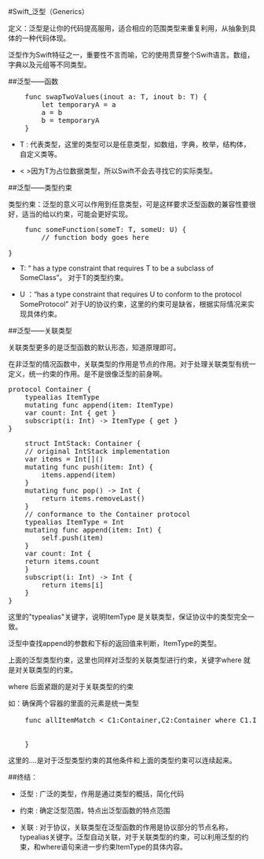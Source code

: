 #Swift_泛型（Generics）

定义：泛型是让你的代码提高服用，适合相应的范围类型来重复利用，从抽象到具体的一种代码体现。

泛型作为Swift特征之一，重要性不言而喻，它的使用贯穿整个Swift语言。数组，字典以及元组等不同类型。

##泛型——函数

<pre lang=swift>
	func swapTwoValues<T>(inout a: T, inout b: T) { 
	    let temporaryA = a
	    a = b
	    b = temporaryA
	}
</pre>

* T : 代表类型，这里的类型可以是任意类型，如数组，字典，枚举，结构体，自定义类等。

* < >因为T为占位数据类型，所以Swift不会去寻找它的实际类型。


##泛型——类型约束

类型约束：泛型的意义可以作用到任意类型，可是这样要求泛型函数的兼容性要很好，适当的给以约束，可能会更好实现。

<pre lang=swift>
	func someFunction<T: SomeClass, U: SomeProtocol>(someT: T, someU: U) {
	    // function body goes here
	    <!-- T: SomeClass, U: SomeProtocol -->
}
</pre>

* T:  “ has a type constraint that requires T to be a subclass of SomeClass”。 对于T的类型约束。
 
* U ：“has a type constraint that requires U to conform to the protocol SomeProtocol” 对于U的协议约束，这里的约束可是缺省，根据实际情况来实现具体约束。


##泛型——关联类型

关联类型更多的是泛型函数的默认形态，知道原理即可。

在非泛型的情况函数中，关联类型的作用是节点的作用。对于处理关联类型有统一定义，统一约束的作用。是不是很像泛型的前身啊。

<pre lang=swift>
protocol Container {
    typealias ItemType
    mutating func append(item: ItemType)
    var count: Int { get }
    subscript(i: Int) -> ItemType { get }
}
</pre>

<pre lang=swift>
	struct IntStack: Container {
    // original IntStack implementation
    var items = Int[]()
    mutating func push(item: Int) {
        items.append(item)
    }
    mutating func pop() -> Int {
        return items.removeLast()
    }
    // conformance to the Container protocol
    typealias ItemType = Int
    mutating func append(item: Int) {
        self.push(item)
    }
    var count: Int {
    return items.count
    }
    subscript(i: Int) -> Int {
        return items[i]
    }
} 
</pre>
 
这里的"typealias"关键字，说明ItemType 是关联类型，保证协议中的类型完全一致。

泛型中查找append的参数和下标的返回值来判断，ItemType的类型。

上面的泛型类型约束，这里也同样对泛型的关联类型进行约束，关键字where 就是对关联类型的约束。

where 后面紧跟的是对于关联类型的约束

如：确保两个容器的里面的元素是统一类型

<pre lang=swift>
	func allItemMatch < C1:Container,C2:Container where C1.ItemType == C2.ItemType, .....>（someCon:C1,otherCon:C2）{
		

	}
</pre>

这里的....是对于泛型类型约束的其他条件和上面的类型约束可以连续起来。

##终结：

* 泛型 : 广泛的类型，作用是通过类型的概括，简化代码

* 约束 : 确定泛型范围，特点出泛型函数的特点范围

* 关联 : 对于协议，关联类型在泛型函数的作用是协议部分的节点名称，typealias关键字。泛型自动关联，对于关联类型的约束，可以利用泛型的约束，和where语句来进一步约束ItemType的具体内容。





